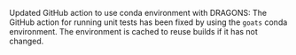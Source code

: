 Updated GitHub action to use conda environment with DRAGONS: The GitHub action for running unit tests has been fixed by using the `goats` conda environment. The environment is cached to reuse builds if it has not changed.